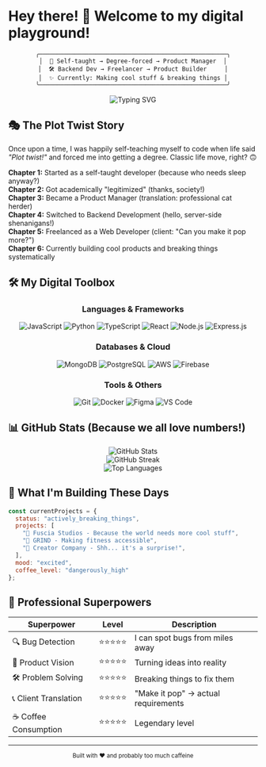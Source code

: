 # Hey there! 👋 Welcome to my digital playground! 

<div align="center">
  
  ```ascii
  ╭─────────────────────────────────────────────────────╮
  │  🎯 Self-taught → Degree-forced → Product Manager  │
  │  🛠️ Backend Dev → Freelancer → Product Builder     │
  │  ✨ Currently: Making cool stuff & breaking things │
  ╰─────────────────────────────────────────────────────╯
  ```
  
  <img src="https://readme-typing-svg.herokuapp.com?font=Fira+Code&pause=1000&color=00D4FF&center=true&vCenter=true&width=435&lines=Welcome+to+my+code+universe!;Self-taught+developer+%F0%9F%9A%80;Product+builder+%26+problem+solver;Always+learning%2C+always+building!" alt="Typing SVG" />
  
</div>

## 🎭 The Plot Twist Story

Once upon a time, I was happily self-teaching myself to code when life said *"Plot twist!"* and forced me into getting a degree. Classic life move, right? 🙃

**Chapter 1:** Started as a self-taught developer (because who needs sleep anyway?)  
**Chapter 2:** Got academically "legitimized" (thanks, society!)  
**Chapter 3:** Became a Product Manager (translation: professional cat herder)  
**Chapter 4:** Switched to Backend Development (hello, server-side shenanigans!)  
**Chapter 5:** Freelanced as a Web Developer (client: "Can you make it pop more?")  
**Chapter 6:** Currently building cool products and breaking things systematically  

## 🛠️ My Digital Toolbox

<div align="center">

### Languages & Frameworks
![JavaScript](https://img.shields.io/badge/JavaScript-F7DF1E?style=for-the-badge&logo=javascript&logoColor=black)
![Python](https://img.shields.io/badge/Python-3776AB?style=for-the-badge&logo=python&logoColor=white)
![TypeScript](https://img.shields.io/badge/TypeScript-007ACC?style=for-the-badge&logo=typescript&logoColor=white)
![React](https://img.shields.io/badge/React-20232A?style=for-the-badge&logo=react&logoColor=61DAFB)
![Node.js](https://img.shields.io/badge/Node.js-43853D?style=for-the-badge&logo=node.js&logoColor=white)
![Express.js](https://img.shields.io/badge/Express.js-404D59?style=for-the-badge)

### Databases & Cloud
![MongoDB](https://img.shields.io/badge/MongoDB-4EA94B?style=for-the-badge&logo=mongodb&logoColor=white)
![PostgreSQL](https://img.shields.io/badge/PostgreSQL-316192?style=for-the-badge&logo=postgresql&logoColor=white)
![AWS](https://img.shields.io/badge/AWS-232F3E?style=for-the-badge&logo=amazon-aws&logoColor=white)
![Firebase](https://img.shields.io/badge/Firebase-039BE5?style=for-the-badge&logo=Firebase&logoColor=white)

### Tools & Others
![Git](https://img.shields.io/badge/Git-F05032?style=for-the-badge&logo=git&logoColor=white)
![Docker](https://img.shields.io/badge/Docker-2496ED?style=for-the-badge&logo=docker&logoColor=white)
![Figma](https://img.shields.io/badge/Figma-F24E1E?style=for-the-badge&logo=figma&logoColor=white)
![VS Code](https://img.shields.io/badge/VS%20Code-007ACC?style=for-the-badge&logo=visual-studio-code&logoColor=white)

</div>

## 📊 GitHub Stats (Because we all love numbers!)

<div align="center">
  <img src="https://github-readme-stats.vercel.app/api?username=theonlyaswin&show_icons=true&theme=tokyonight&hide_border=true&bg_color=0D1117&title_color=00D4FF&icon_color=00D4FF" alt="GitHub Stats" />
</div>

<div align="center">
  <img src="https://github-readme-streak-stats.herokuapp.com/?user=theonlyaswin&theme=tokyonight&hide_border=true&background=0D1117&stroke=00D4FF&ring=00D4FF&fire=00D4FF&currStreakLabel=00D4FF" alt="GitHub Streak" />
</div>

<div align="center">
  <img src="https://github-readme-stats.vercel.app/api/top-langs/?username=theonlyaswin&layout=compact&theme=tokyonight&hide_border=true&bg_color=0D1117&title_color=00D4FF" alt="Top Languages" />
</div>

## 🎨 What I'm Building These Days

```javascript
const currentProjects = {
  status: "actively_breaking_things",
  projects: [
    "🚀 Fuscia Studios - Because the world needs more cool stuff",
    "🎯 GRIND - Making fitness accessible",
    "🔧 Creator Company - Shh... it's a surprise!",
  ],
  mood: "excited",
  coffee_level: "dangerously_high"
};
```
## 🌟 Professional Superpowers

<div align="center">

| Superpower | Level | Description |
|------------|-------|-------------|
| 🔍 Bug Detection | ⭐⭐⭐⭐⭐ | I can spot bugs from miles away |
| 🎨 Product Vision | ⭐⭐⭐⭐⭐ | Turning ideas into reality |
| 🛠️ Problem Solving | ⭐⭐⭐⭐⭐ | Breaking things to fix them |
| 📞 Client Translation | ⭐⭐⭐⭐⭐ | "Make it pop" → actual requirements |
| ☕ Coffee Consumption | ⭐⭐⭐⭐⭐ | Legendary level |

</div>

<!-- Easter egg for those who read the source -->
<!-- 
  🎉 Congratulations! You found the hidden message! 
  If you're reading this, you're probably a developer too. 
  Keep being awesome! 
-->

---

<div align="center">
  <sub>Built with ❤️ and probably too much caffeine</sub>
</div>

